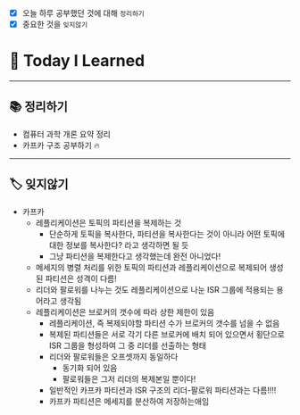 - [x]  오늘 하루 공부했던 것에 대해 `정리하기`
- [x]  중요한 것을 `잊지않기`

# 🚩 Today I Learned

---

## 📚 정리하기

- 컴퓨터 과학 개론 요약 정리
- 카프카 구조 공부하기 🔥

---

## 🏷 잊지않기

- 카프카
    - 레플리케이션은 토픽의 파티션을 복제하는 것
        - 단순하게 토픽을 복사한다, 파티션을 복사한다는 것이 아니라 어떤 토픽에 대한 정보를 복사한다? 라고 생각하면 될 듯
        - 그냥 파티션을 복제한다고 생각했는데 완전 아니었다!
    - 메세지의 병렬 처리를 위한 토픽의 파티션과 레플리케이션으로 복제되어 생성된 파티션은 성격이 다름!
    - 리더와 팔로워를 나누는 것도 레플리케이션으로 나눈 ISR 그룹에 적용되는 용어라고 생각됨
    - 레플리케이션은 브로커의 갯수에 따라 상한 제한이 있음
        - 레플리케이션, 즉 복제되야할 파티션 수가 브로커의 갯수를 넘을 수 없음
        - 복제된 파티션들은 서로 각기 다른 브로커에 배치 되어 있으면서 횡단으로 ISR 그룹을 형성하여 그 중 리더를 선출하는 형태
        - 리더와 팔로워들은 오프셋까지 동일하다
            - 동기화 되어 있음
            - 팔로워들은 그저 리더의 복제본일 뿐이다!
        - 일반적인 카프카 파티션과 ISR 구조의 리더-팔로워 파티션과는 다름!!!!
        - 카프카 파티션은 메세지를 분산하여 저장하는애임